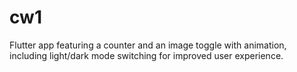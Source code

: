 # cw1
Flutter app featuring a counter and an image toggle with animation, including light/dark mode switching for improved user experience.
